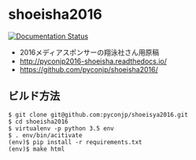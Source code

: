 # shoeisha2016

[![Documentation Status](https://readthedocs.org/projects/shoeisha2016/badge/?version=latest)](http://shoeisha2016.readthedocs.io/ja/latest/?badge=latest)

- 2016メディアスポンサーの翔泳社さん用原稿
- http://pyconjp2016-shoeisha.readthedocs.io/
- https://github.com/pyconjp/shoeisha2016/

## ビルド方法

```
$ git clone git@github.com:pyconjp/shoeisya2016.git
$ cd shoeisha2016
$ virtualenv -p python 3.5 env
$ . env/bin/acitivate
(env)$ pip install -r requirements.txt
(env)$ make html
```
